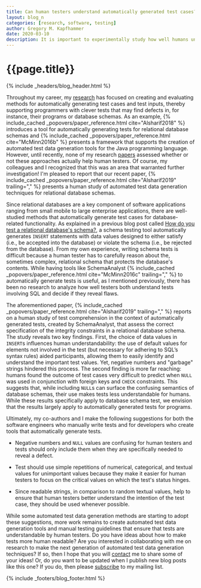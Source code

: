 ```yaml
---
title: Can human testers understand automatically generated test cases?
layout: blog_n
categories: [research, software, testing]
author: Gregory M. Kapfhammer
date: 2020-03-10
description: It is important to experimentally study how well humans understand automatically generated test cases.
---
```


# {{page.title}}
{% include _headers/blog_header.html %}

<p> Throughout my career, my <a href="{{site.baseurl}}research/">research</a>
has focused on creating and evaluating methods for automatically generating test
cases and test inputs, thereby supporting programmers with clever tests that may
find defects in, for instance, their programs or database schemas. As an
example, {% include_cached _popovers/paper_reference.html cite="Alsharif2018" %}
introduces a tool for automatically generating tests for relational database
schemas and {% include_cached _popovers/paper_reference.html cite="McMinn2016b"
%} presents a framework that supports the creation of automated test data
generation tools for the Java programming language. However, until recently,
none of my research <a href="{{site.baseurl}}research/papers">papers</a>
assessed whether or not these approaches actually help human testers. Of course,
my colleagues and I recognized that this was an area that warranted further
investigation! I'm pleased to report that our recent paper, {% include_cached
_popovers/paper_reference.html cite="Alsharif2019" trailing="," %} presents a
human study of automated test data generation techniques for relational database
schemas. </p>

<p> Since relational databases are a key component of software applications
ranging from small mobile to large enterprise applications, there are
well-studied methods that automatically generate test cases for database-related
functionality. As explained in a previous blog post called <a
href="{{site.baseurl}}testing/database/tool/2014/06/12/Schema-Testing/">How do
you test a relational database's schema?</a>, a schema testing tool
automatically generates <code>INSERT</code> statements with data values designed
to either satisfy (i.e., be accepted into the database) or violate the schema
(i.e., be rejected from the database). From my own experience, writing schema
tests is difficult because a human tester has to carefully reason about the,
sometimes complex, relational schema that protects the database's contents.
While having tools like SchemaAnalyst {% include_cached
_popovers/paper_reference.html cite="McMinn2016c" trailing="," %} to
automatically generate tests is useful, as I mentioned previously, there has
been no research to analyze how well testers both understand tests involving SQL
and decide if they reveal flaws. </p>

<p> The aforementioned paper, {% include_cached _popovers/paper_reference.html
cite="Alsharif2019" trailing="," %} reports on a human study of test
comprehension in the context of automatically generated tests, created by
SchemaAnalyst, that assess the correct specification of the integrity
constraints in a relational database schema. The study reveals two key findings.
First, the choice of data values in <code>INSERT</code>s influences human
understandability: the use of default values for elements not involved in the
test (but necessary for adhering to SQL’s syntax rules) aided participants,
allowing them to easily identify and understand the important test values. Yet,
negative numbers and "garbage" strings hindered this process. The second finding
is more far reaching: humans found the outcome of test cases very difficult to
predict when <code>NULL</code> was used in conjunction with foreign keys and
<code>CHECK</code> constraints. This suggests that, while including
<code>NULL</code>s can surface the confusing semantics of database schemas,
their use makes tests less understandable for humans. While these results
specifically apply to database schema test, we envision that the results largely
apply to automatically generated tests for programs.</p>

Ultimately, my co-authors and I make the following suggestions for both the
software engineers who manually write tests and for developers who create tools
that automatically generate tests.

- Negative numbers and <code>NULL</code> values are confusing for human testers
and tests should only include them when they are specifically needed to reveal a
defect.

- Test should use simple repetitions of numerical, categorical, and textual
values for unimportant values because they make it easier for human testers to
focus on the critical values on which the test's status hinges.

- Since readable strings, in comparison to random textual values, help to ensure
that human testers better understand the intention of the test case, they should
be used whenever possible.

While some automated test data generation methods are starting to adopt these
suggestions, more work remains to create automated test data generation tools
and manual testing guidelines that ensure that tests are understandable by human
testers. Do you have ideas about how to make tests more human readable? Are you
interested in collaborating with me on research to make the next generation of
automated test data generation techniques? If so, then I hope that you will
[contact]({{site.baseurl}}contact/) me to share some of your ideas! Or, do
you want to be updated when I publish new blog posts like this one? If you do,
then please [subscribe]({{site.baseurl}}support/) to my mailing list.

{% include _footers/blog_footer.html %}
